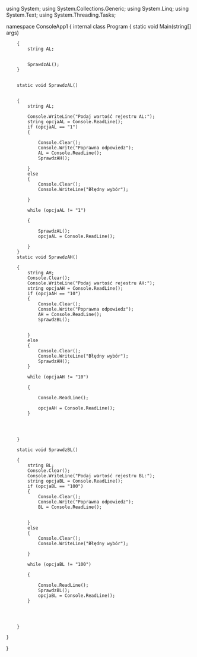 using System;
using System.Collections.Generic;
using System.Linq;
using System.Text;
using System.Threading.Tasks;

namespace ConsoleApp1
{
    internal class Program
    {
        static void Main(string[] args)

        {
            string AL;


            SprawdzAL();
        }


        static void SprawdzAL()


        {
            string AL;

            Console.WriteLine("Podaj wartość rejestru AL:");
            string opcjaAL = Console.ReadLine();
            if (opcjaAL == "1")
            {

                Console.Clear();
                Console.Write("Poprawna odpowiedz");
                AL = Console.ReadLine();
                SprawdzAH();
                
            }
            else
            {
                Console.Clear();
                Console.WriteLine("Błędny wybór");
                
            }

            while (opcjaAL != "1")

            {

                SprawdzAL();
                opcjaAL = Console.ReadLine();

            }
        }
        static void SprawdzAH()

        {
            string AH;
            Console.Clear();
            Console.WriteLine("Podaj wartość rejestru AH:");
            string opcjaAH = Console.ReadLine();
            if (opcjaAH == "10") 
            {
                Console.Clear();
                Console.Write("Poprawna odpowiedz");
                AH = Console.ReadLine();
                SprawdzBL();


            }
            else
            {
                Console.Clear();
                Console.WriteLine("Błędny wybór");
                SprawdzAH();
            }

            while (opcjaAH != "10")

            {
                
                Console.ReadLine();
                
                opcjaAH = Console.ReadLine();
            }




        }

        static void SprawdzBL()

        {
            string BL;
            Console.Clear();
            Console.WriteLine("Podaj wartość rejestru BL:");
            string opcjaBL = Console.ReadLine();
            if (opcjaBL == "100")
            {
                Console.Clear();
                Console.Write("Poprawna odpowiedz");
                BL = Console.ReadLine();      


            }
            else
            {
                Console.Clear();
                Console.WriteLine("Błędny wybór");

            }

            while (opcjaBL != "100")

            {

                Console.ReadLine();
                SprawdzBL();
                opcjaBL = Console.ReadLine();
            }




        }

    }
}













